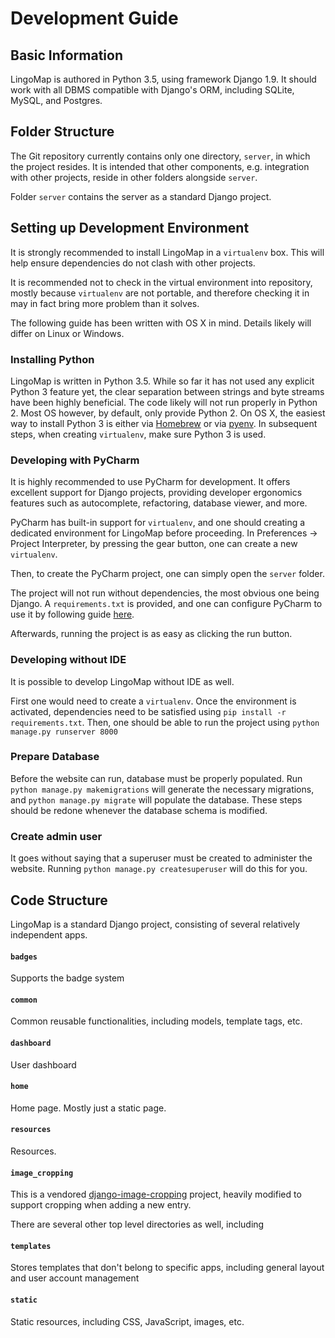 # Development Guide

## Basic Information
LingoMap is authored in Python 3.5, using framework Django 1.9. It should work with all DBMS compatible with Django's ORM, including SQLite, MySQL, and Postgres.

## Folder Structure
The Git repository currently contains only one directory, `server`, in which the project resides. It is intended that other components, e.g. integration with other projects, reside in other folders alongside `server`.

Folder `server` contains the server as a standard Django project.

## Setting up Development Environment
It is strongly recommended to install LingoMap in a `virtualenv` box. This will help ensure dependencies do not clash with other projects.

It is recommended not to check in the virtual environment into repository, mostly because `virtualenv` are not portable, and therefore checking it in may in fact bring more problem than it solves.

The following guide has been written with OS X in mind. Details likely will differ on Linux or Windows.

### Installing Python
LingoMap is written in Python 3.5. While so far it has not used any explicit Python 3 feature yet, the clear separation between strings and byte streams have been highly beneficial. The code likely will not run properly in Python 2. Most OS however, by default, only provide Python 2. On OS X, the easiest way to install Python 3 is either via [Homebrew](http://brew.sh/) or via [pyenv](https://github.com/yyuu/pyenv). In subsequent steps, when creating `virtualenv`, make sure Python 3 is used.

### Developing with PyCharm
It is highly recommended to use PyCharm for development. It offers excellent support for Django projects, providing developer ergonomics features such as autocomplete, refactoring, database viewer, and more.

PyCharm has built-in support for `virtualenv`, and one should creating a dedicated environment for LingoMap before proceeding. In Preferences -> Project Interpreter, by pressing the gear button, one can create a new `virtualenv`.

Then, to create the PyCharm project, one can simply open the `server` folder.

The project will not run without dependencies, the most obvious one being Django. A `requirements.txt` is provided, and one can configure PyCharm to use it by following guide [here](https://www.jetbrains.com/help/pycharm/2016.1/creating-requirement-files.html).

Afterwards, running the project is as easy as clicking the run button.

### Developing without IDE
It is possible to develop LingoMap without IDE as well. 

First one would need to create a `virtualenv`. Once the environment is activated, dependencies need to be satisfied using `pip install -r requirements.txt`. Then, one should be able to run the project using `python manage.py runserver 8000`

### Prepare Database
Before the website can run, database must be properly populated. Run `python manage.py makemigrations` will generate the necessary migrations, and `python manage.py migrate` will populate the database. These steps should be redone whenever the database schema is modified.

### Create admin user
It goes without saying that a superuser must be created to administer the website. Running `python manage.py createsuperuser` will do this for you.

## Code Structure
LingoMap is a standard Django project, consisting of several relatively independent apps. 

#### `badges`
Supports the badge system

#### `common`
Common reusable functionalities, including models, template tags, etc.

#### `dashboard`
User dashboard

#### `home`
Home page. Mostly just a static page.

#### `resources`
Resources.

#### `image_cropping`
This is a vendored [django-image-cropping](https://github.com/jonasundderwolf/django-image-cropping) project, heavily modified to support cropping when adding a new entry.

There are several other top level directories as well, including

#### `templates`
Stores templates that don't belong to specific apps, including general layout and user account management

#### `static`
Static resources, including CSS, JavaScript, images, etc.